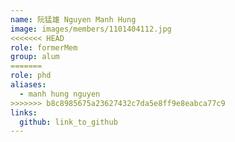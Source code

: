 ```yaml
---
name: 阮猛雄 Nguyen Manh Hung 
image: images/members/1101404112.jpg 
<<<<<<< HEAD
role: formerMem
group: alum
=======
role: phd
aliases:
  - manh hung nguyen
>>>>>>> b8c8985675a23627432c7da5e8ff9e8eabca77c9
links:
  github: link_to_github 
---
```

